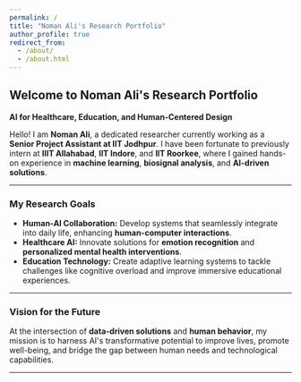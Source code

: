 ```yaml
---
permalink: /
title: "Noman Ali's Research Portfolio"
author_profile: true
redirect_from: 
  - /about/
  - /about.html
---
```

## Welcome to Noman Ali's Research Portfolio

**AI for Healthcare, Education, and Human-Centered Design**

Hello! I am **Noman Ali**, a dedicated researcher currently working as a **Senior Project Assistant at IIT Jodhpur**. I have been fortunate to previously intern at **IIIT Allahabad**, **IIT Indore**, and **IIT Roorkee**, where I gained hands-on experience in **machine learning**, **biosignal analysis**, and **AI-driven solutions**.

---

### My Research Goals

- **Human-AI Collaboration:** Develop systems that seamlessly integrate into daily life, enhancing **human-computer interactions**.
- **Healthcare AI:** Innovate solutions for **emotion recognition** and **personalized mental health interventions**.
- **Education Technology:** Create adaptive learning systems to tackle challenges like cognitive overload and improve immersive educational experiences.

---

### Vision for the Future

At the intersection of **data-driven solutions** and **human behavior**, my mission is to harness AI's transformative potential to improve lives, promote well-being, and bridge the gap between human needs and technological capabilities.

---









